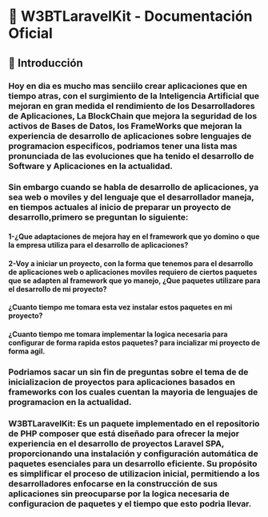 # 🚀 W3BTLaravelKit - Documentación Oficial  

## 📌 Introducción

### Hoy en dia es mucho mas senciilo crear aplicaciones que en tiempo atras, con el surgimiento de la **Inteligencia Artificial** que mejoran en gran medida el rendimiento de los **Desarrolladores de Aplicaciones**, La **BlockChain** que mejora la seguridad de los activos de **Bases de Datos**, los **FrameWorks** que mejoran la experiencia de desarrollo de aplicaciones sobre lenguajes de programacion especificos, podriamos tener una lista mas pronunciada de las evoluciones que ha tenido el desarrollo de **Software** y **Aplicaciones** en la actualidad.

### Sin embargo cuando se habla de desarrollo de aplicaciones, ya sea web o moviles y del lenguaje que el desarrollador maneja, en tiempos actuales al inicio de preparar un proyecto de desarrollo,primero se preguntan lo siguiente:

#### 1-¿Que adaptaciones de mejora hay en el framework que yo domino o que la empresa utiliza para el desarrollo de aplicaciones?
#### 2-Voy a iniciar un proyecto, con la forma que tenemos para el desarrollo de aplicaciones web o aplicaciones moviles requiero de ciertos paquetes que se adapten al framework que yo manejo, ¿Que paquetes utilizare para el desarrollo de mi proyecto?
#### ¿Cuanto tiempo me tomara esta vez instalar estos paquetes en mi proyecto?
#### ¿Cuanto tiempo me tomara implementar la logica necesaria para configurar de forma rapida estos paquetes? para incializar mi proyecto de forma agil.

### Podriamos sacar un sin fin de preguntas sobre el tema de de inicializacion de proyectos para aplicaciones basados en frameworks con los cuales cuentan la mayoria de lenguajes de programacion en la actualidad.

### **W3BTLaravelKit**: Es un paquete implementado en el repositorio de PHP **composer** que está diseñado para ofrecer la mejor experiencia en el desarrollo de **proyectos Laravel SPA**, proporcionando una instalación y configuración automática de paquetes esenciales para un desarrollo eficiente. Su propósito es simplificar el proceso de utilizacion inicial, permitiendo a los desarrolladores enfocarse en la construcción de sus aplicaciones sin preocuparse por la logica necesaria de configuracion de paquetes y el tiempo que esto podria llevar.

